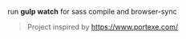 run **gulp watch** for sass compile and browser-sync<br/>
> Project inspired by https://www.portexe.com/